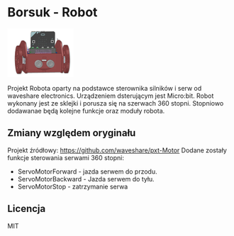 # Borsuk - Robot

![icon.png](icon.png)

Projekt Robota oparty na podstawce sterownika silników i serw od waveshare electronics. Urządzeniem dsterującym jest Micro:bit.
Robot wykonany jest ze sklejki i porusza się na szerwach 360 stopni. Stopniowo dodawanae będą kolejne funkcje oraz moduły robota.

## Zmiany względem oryginału
Projekt źródłowy: https://github.com/waveshare/pxt-Motor
Dodane zostały funkcje sterowania serwami 360 stopni:
* ServoMotorForward - jazda serwem do przodu.
* ServoMotorBackward - Jazda serwem do tyłu. 
* ServoMotorStop - zatrzymanie serwa

## Licencja

MIT
